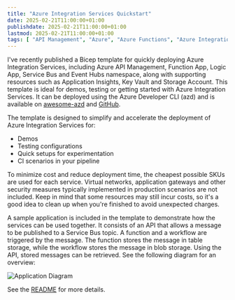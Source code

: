 ```yaml
---
title: "Azure Integration Services Quickstart"
date: 2025-02-21T11:00:00+01:00
publishdate: 2025-02-21T11:00:00+01:00
lastmod: 2025-02-21T11:00:00+01:00
tags: [ "API Management", "Azure", "Azure Functions", "Azure Integration Services", "azd", "Bicep", "Event Hub", "Infra as Code", "Logic Apps", "Service Bus" ]
---
```


I've recently published a Bicep template for quickly deploying Azure Integration Services, including Azure API Management, Function App, Logic App, Service Bus and Event Hubs namespace, along with supporting resources such as Application Insights, Key Vault and Storage Account. This template is ideal for demos, testing or getting started with Azure Integration Services. It can be deployed using the Azure Developer CLI (azd) and is available on [awesome-azd](https://azure.github.io/awesome-azd/?name=Azure+Integration+Services+Quickstart) and [GitHub](https://github.com/ronaldbosma/azure-integration-services-quickstart).

The template is designed to simplify and accelerate the deployment of Azure Integration Services for:

- Demos
- Testing configurations
- Quick setups for experimentation
- CI scenarios in your pipeline

To minimize cost and reduce deployment time, the cheapest possible SKUs are used for each service. Virtual networks, application gateways and other security measures typically implemented in production scenarios are not included. Keep in mind that some resources may still incur costs, so it's a good idea to clean up when you're finished to avoid unexpected charges.

A sample application is included in the template to demonstrate how the services can be used together. It consists of an API that allows a message to be published to a Service Bus topic. A function and a workflow are triggered by the message. The function stores the message in table storage, while the workflow stores the message in blob storage. Using the API, stored messages can be retrieved. See the following diagram for an overview:

![Application Diagram](../../../../../images/azure-integration-services-quickstart/aisquick-diagrams-app.png)

See the [README](https://github.com/ronaldbosma/azure-integration-services-quickstart#readme) for more details.